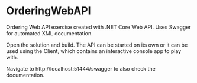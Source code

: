 # OrderingWebAPI
Ordering Web API exercise created with .NET Core Web API. Uses Swagger for automated XML documentation.

Open the solution and build. The API can be started on its own or it can be used using the Client, which contains an interactive console app to play with. 

Navigate to http://localhost:51444/swagger to also check the documentation.
